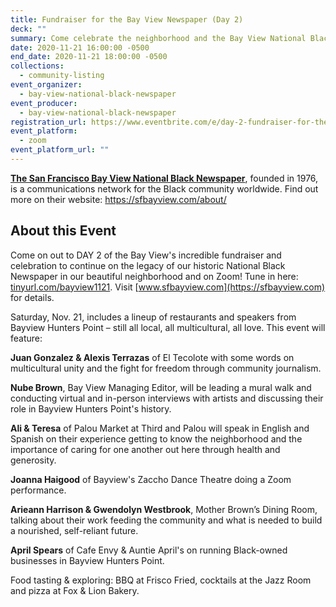 ```yaml
---
title: Fundraiser for the Bay View Newspaper (Day 2)
deck: ""
summary: Come celebrate the neighborhood and the Bay View National Black Newspaper!
date: 2020-11-21 16:00:00 -0500
end_date: 2020-11-21 18:00:00 -0500
collections:
  - community-listing
event_organizer:
  - bay-view-national-black-newspaper
event_producer:
  - bay-view-national-black-newspaper
registration_url: https://www.eventbrite.com/e/day-2-fundraiser-for-the-bay-view-newspaper-tickets-128293087077
event_platform:
  - zoom
event_platform_url: ""
---
```

**[The San Francisco Bay View National Black Newspaper](https://sfbayview.com)**, founded in 1976, is a communications network for the Black community worldwide. Find out more on their website: <https://sfbayview.com/about/>

## About this Event

Come on out to DAY 2 of the Bay View's incredible fundraiser and celebration to continue on the legacy of our historic National Black Newspaper in our beautiful neighborhood and on Zoom! Tune in here: [tinyurl.com/bayview1121]([tinyurl.com/bayview1121](https://zoom.us/s/93126054358?pwd=RlV1MGdtVjBkRkRGb2E3bGVzMjlqdz09#success)). Visit [www.sfbayview.com](https://sfbayview.com) for details.

Saturday, Nov. 21, includes a lineup of restaurants and speakers from Bayview Hunters Point – still all local, all multicultural, all love. This event will feature:

**Juan Gonzalez & Alexis Terrazas** of El Tecolote with some words on multicultural unity and the fight for freedom through community journalism.

**Nube Brown**, Bay View Managing Editor, will be leading a mural walk and conducting virtual and in-person interviews with artists and discussing their role in Bayview Hunters Point's history.

**Ali & Teresa** of Palou Market at Third and Palou will speak in English and Spanish on their experience getting to know the neighborhood and the importance of caring for one another out here through health and generosity.

**Joanna Haigood** of Bayview's Zaccho Dance Theatre doing a Zoom performance.

**Arieann Harrison & Gwendolyn Westbrook**, Mother Brown’s Dining Room, talking about their work feeding the community and what is needed to build a nourished, self-reliant future.

**April Spears** of Cafe Envy & Auntie April's on running Black-owned businesses in Bayview Hunters Point.

Food tasting & exploring: BBQ at Frisco Fried, cocktails at the Jazz Room and pizza at Fox & Lion Bakery.